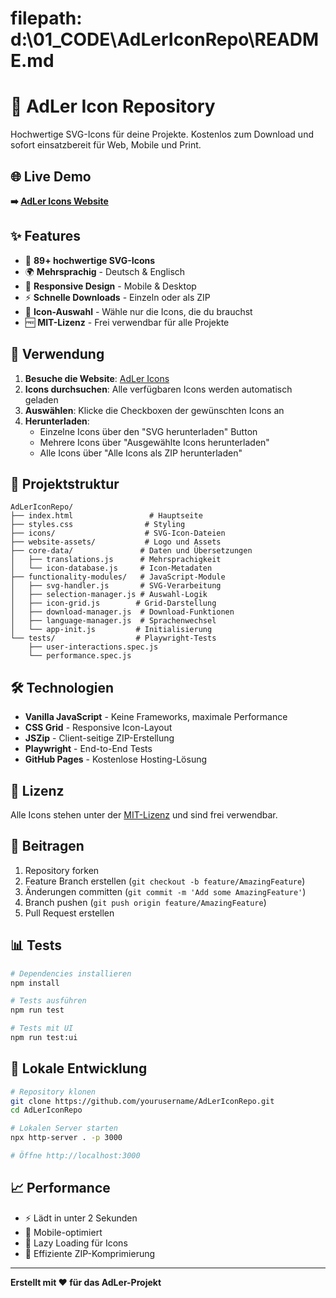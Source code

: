 # filepath: d:\01_CODE\AdLerIconRepo\README.md

# 🦅 AdLer Icon Repository

Hochwertige SVG-Icons für deine Projekte. Kostenlos zum Download und sofort einsatzbereit für Web, Mobile und Print.

## 🌐 Live Demo

**➡️ [AdLer Icons Website](https://splican.github.io/AdLerIconRepo/)**

## ✨ Features

- 🎨 **89+ hochwertige SVG-Icons**
- 🌍 **Mehrsprachig** - Deutsch & Englisch
- 📱 **Responsive Design** - Mobile & Desktop
- ⚡ **Schnelle Downloads** - Einzeln oder als ZIP
- 🔄 **Icon-Auswahl** - Wähle nur die Icons, die du brauchst
- 🆓 **MIT-Lizenz** - Frei verwendbar für alle Projekte

## 🚀 Verwendung

1. **Besuche die Website**: [AdLer Icons](https://yourusername.github.io/AdLerIconRepo/)
2. **Icons durchsuchen**: Alle verfügbaren Icons werden automatisch geladen
3. **Auswählen**: Klicke die Checkboxen der gewünschten Icons an
4. **Herunterladen**:
   - Einzelne Icons über den "SVG herunterladen" Button
   - Mehrere Icons über "Ausgewählte Icons herunterladen"
   - Alle Icons über "Alle Icons als ZIP herunterladen"

## 📁 Projektstruktur

```
AdLerIconRepo/
├── index.html                 # Hauptseite
├── styles.css                # Styling
├── icons/                    # SVG-Icon-Dateien
├── website-assets/           # Logo und Assets
├── core-data/               # Daten und Übersetzungen
│   ├── translations.js      # Mehrsprachigkeit
│   └── icon-database.js     # Icon-Metadaten
├── functionality-modules/   # JavaScript-Module
│   ├── svg-handler.js       # SVG-Verarbeitung
│   ├── selection-manager.js # Auswahl-Logik
│   ├── icon-grid.js        # Grid-Darstellung
│   ├── download-manager.js  # Download-Funktionen
│   ├── language-manager.js  # Sprachenwechsel
│   └── app-init.js         # Initialisierung
└── tests/                  # Playwright-Tests
    ├── user-interactions.spec.js
    └── performance.spec.js
```

## 🛠️ Technologien

- **Vanilla JavaScript** - Keine Frameworks, maximale Performance
- **CSS Grid** - Responsive Icon-Layout
- **JSZip** - Client-seitige ZIP-Erstellung
- **Playwright** - End-to-End Tests
- **GitHub Pages** - Kostenlose Hosting-Lösung

## 📝 Lizenz

Alle Icons stehen unter der [MIT-Lizenz](https://opensource.org/licenses/MIT) und sind frei verwendbar.

## 🤝 Beitragen

1. Repository forken
2. Feature Branch erstellen (`git checkout -b feature/AmazingFeature`)
3. Änderungen committen (`git commit -m 'Add some AmazingFeature'`)
4. Branch pushen (`git push origin feature/AmazingFeature`)
5. Pull Request erstellen

## 📊 Tests

```bash
# Dependencies installieren
npm install

# Tests ausführen
npm run test

# Tests mit UI
npm run test:ui
```

## 🔧 Lokale Entwicklung

```bash
# Repository klonen
git clone https://github.com/yourusername/AdLerIconRepo.git
cd AdLerIconRepo

# Lokalen Server starten
npx http-server . -p 3000

# Öffne http://localhost:3000
```

## 📈 Performance

- ⚡ Lädt in unter 2 Sekunden
- 📱 Mobile-optimiert
- 🔄 Lazy Loading für Icons
- 💾 Effiziente ZIP-Komprimierung

---

**Erstellt mit ❤️ für das AdLer-Projekt**
